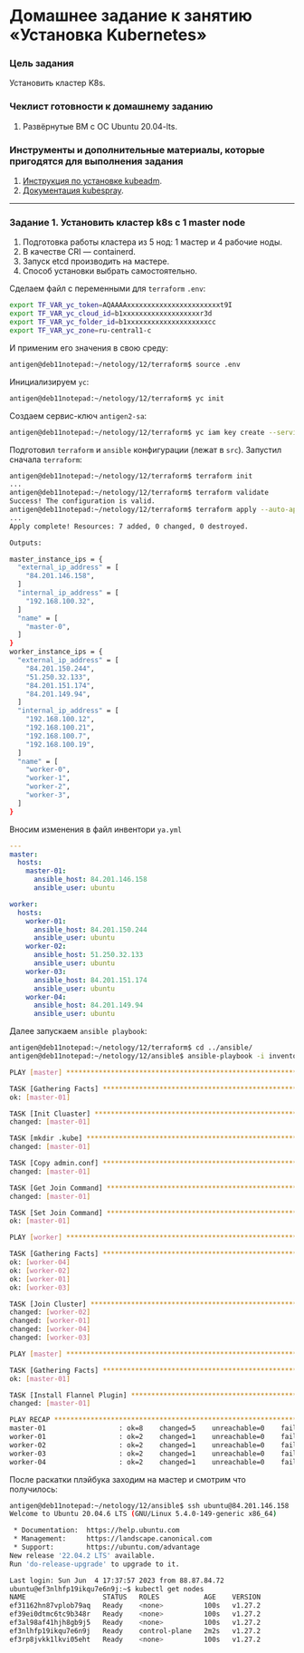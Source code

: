 # Домашнее задание к занятию «Установка Kubernetes»

### Цель задания

Установить кластер K8s.

### Чеклист готовности к домашнему заданию

1. Развёрнутые ВМ с ОС Ubuntu 20.04-lts.


### Инструменты и дополнительные материалы, которые пригодятся для выполнения задания

1. [Инструкция по установке kubeadm](https://kubernetes.io/docs/setup/production-environment/tools/kubeadm/create-cluster-kubeadm/).
2. [Документация kubespray](https://kubespray.io/).

-----

### Задание 1. Установить кластер k8s с 1 master node

1. Подготовка работы кластера из 5 нод: 1 мастер и 4 рабочие ноды.
2. В качестве CRI — containerd.
3. Запуск etcd производить на мастере.
4. Способ установки выбрать самостоятельно.

Сделаем файл с переменными для `terraform` `.env`:
```bash
export TF_VAR_yc_token=AQAAAAxxxxxxxxxxxxxxxxxxxxxxxt9I
export TF_VAR_yc_cloud_id=b1xxxxxxxxxxxxxxxxxxxr3d
export TF_VAR_yc_folder_id=b1xxxxxxxxxxxxxxxxxxxxcc
export TF_VAR_yc_zone=ru-central1-c
```
И применим его значения в свою среду:
```bash
antigen@deb11notepad:~/netology/12/terraform$ source .env
```
Инициализируем `yc`:
```bash
antigen@deb11notepad:~/netology/12/terraform$ yc init
```
Создаем сервис-ключ `antigen2-sa`:
```bash
antigen@deb11notepad:~/netology/12/terraform$ yc iam key create --service-account-name antigen2-sa --output key.json
```
Подготовил `terraform` и `ansible` конфигурации (лежат в `src`). Запустил сначала `terraform`:
```bash
antigen@deb11notepad:~/netology/12/terraform$ terraform init
...
antigen@deb11notepad:~/netology/12/terraform$ terraform validate
Success! The configuration is valid.
antigen@deb11notepad:~/netology/12/terraform$ terraform apply --auto-approve
...
Apply complete! Resources: 7 added, 0 changed, 0 destroyed.

Outputs:

master_instance_ips = {
  "external_ip_address" = [
    "84.201.146.158",
  ]
  "internal_ip_address" = [
    "192.168.100.32",
  ]
  "name" = [
    "master-0",
  ]
}
worker_instance_ips = {
  "external_ip_address" = [
    "84.201.150.244",
    "51.250.32.133",
    "84.201.151.174",
    "84.201.149.94",
  ]
  "internal_ip_address" = [
    "192.168.100.12",
    "192.168.100.21",
    "192.168.100.7",
    "192.168.100.19",
  ]
  "name" = [
    "worker-0",
    "worker-1",
    "worker-2",
    "worker-3",
  ]
}
```
Вносим изменения в файл инвентори `ya.yml`
```yaml
---
master:
  hosts:
    master-01:
      ansible_host: 84.201.146.158
      ansible_user: ubuntu

worker:
  hosts:
    worker-01:
      ansible_host: 84.201.150.244
      ansible_user: ubuntu
    worker-02:
      ansible_host: 51.250.32.133
      ansible_user: ubuntu
    worker-03:
      ansible_host: 84.201.151.174
      ansible_user: ubuntu
    worker-04:
      ansible_host: 84.201.149.94
      ansible_user: ubuntu
```
Далее запускаем `ansible playbook`:
```bash
antigen@deb11notepad:~/netology/12/terraform$ cd ../ansible/
antigen@deb11notepad:~/netology/12/ansible$ ansible-playbook -i inventory/ya.yml k8s.yml

PLAY [master] ************************************************************************************************************************************************************************

TASK [Gathering Facts] ***************************************************************************************************************************************************************
ok: [master-01]

TASK [Init Cluaster] *****************************************************************************************************************************************************************
changed: [master-01]

TASK [mkdir .kube] *******************************************************************************************************************************************************************
changed: [master-01]

TASK [Copy admin.conf] ***************************************************************************************************************************************************************
changed: [master-01]

TASK [Get Join Command] **************************************************************************************************************************************************************
changed: [master-01]

TASK [Set Join Command] **************************************************************************************************************************************************************
ok: [master-01]

PLAY [worker] ************************************************************************************************************************************************************************

TASK [Gathering Facts] ***************************************************************************************************************************************************************
ok: [worker-04]
ok: [worker-02]
ok: [worker-01]
ok: [worker-03]

TASK [Join Cluster] ******************************************************************************************************************************************************************
changed: [worker-02]
changed: [worker-01]
changed: [worker-04]
changed: [worker-03]

PLAY [master] ************************************************************************************************************************************************************************

TASK [Gathering Facts] ***************************************************************************************************************************************************************
ok: [master-01]

TASK [Install Flannel Plugin] ********************************************************************************************************************************************************
changed: [master-01]

PLAY RECAP ***************************************************************************************************************************************************************************
master-01                  : ok=8    changed=5    unreachable=0    failed=0    skipped=0    rescued=0    ignored=0
worker-01                  : ok=2    changed=1    unreachable=0    failed=0    skipped=0    rescued=0    ignored=0
worker-02                  : ok=2    changed=1    unreachable=0    failed=0    skipped=0    rescued=0    ignored=0
worker-03                  : ok=2    changed=1    unreachable=0    failed=0    skipped=0    rescued=0    ignored=0
worker-04                  : ok=2    changed=1    unreachable=0    failed=0    skipped=0    rescued=0    ignored=0
```
После раскатки плэйбука заходим на мастер и смотрим что получилось:
```bash
antigen@deb11notepad:~/netology/12/ansible$ ssh ubuntu@84.201.146.158
Welcome to Ubuntu 20.04.6 LTS (GNU/Linux 5.4.0-149-generic x86_64)

 * Documentation:  https://help.ubuntu.com
 * Management:     https://landscape.canonical.com
 * Support:        https://ubuntu.com/advantage
New release '22.04.2 LTS' available.
Run 'do-release-upgrade' to upgrade to it.

Last login: Sun Jun  4 17:37:57 2023 from 88.87.84.72
ubuntu@ef3nlhfp19ikqu7e6n9j:~$ kubectl get nodes
NAME                   STATUS   ROLES           AGE    VERSION
ef31162hn87vplob79aq   Ready    <none>          100s   v1.27.2
ef39ei0dtmc6tc9b348r   Ready    <none>          100s   v1.27.2
ef3al98af41hjh8gb9j5   Ready    <none>          100s   v1.27.2
ef3nlhfp19ikqu7e6n9j   Ready    control-plane   2m2s   v1.27.2
ef3rp8jvkk1lkvi05eht   Ready    <none>          100s   v1.27.2
```

